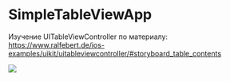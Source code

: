 # SimpleTableViewApp
Изучение UITableViewController по материалу: 
https://www.ralfebert.de/ios-examples/uikit/uitableviewcontroller/#storyboard_table_contents

![](https://github.com/AlejoKA/SimpleTableViewApp/blob/master/SimpleTableViewApp.gif)
